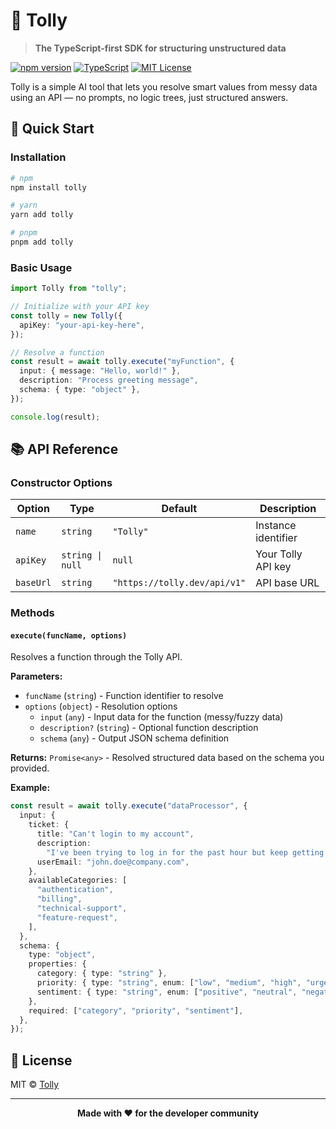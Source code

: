 # 🚀 Tolly

> **The TypeScript-first SDK for structuring unstructured data**

[![npm version](https://badge.fury.io/js/tolly.svg)](https://badge.fury.io/js/tolly)
[![TypeScript](https://img.shields.io/badge/TypeScript-007ACC?style=flat&logo=typescript&logoColor=white)](https://www.typescriptlang.org/)
[![MIT License](https://img.shields.io/badge/License-MIT-yellow.svg)](https://opensource.org/licenses/MIT)

Tolly is a simple AI tool that lets you resolve smart values from messy data using an API — no prompts, no logic trees, just structured answers.

## 🚀 Quick Start

### Installation

```bash
# npm
npm install tolly

# yarn
yarn add tolly

# pnpm
pnpm add tolly
```

### Basic Usage

```typescript
import Tolly from "tolly";

// Initialize with your API key
const tolly = new Tolly({
  apiKey: "your-api-key-here",
});

// Resolve a function
const result = await tolly.execute("myFunction", {
  input: { message: "Hello, world!" },
  description: "Process greeting message",
  schema: { type: "object" },
});

console.log(result);
```

## 📚 API Reference

### Constructor Options

| Option    | Type             | Default                      | Description         |
| --------- | ---------------- | ---------------------------- | ------------------- |
| `name`    | `string`         | `"Tolly"`                    | Instance identifier |
| `apiKey`  | `string \| null` | `null`                       | Your Tolly API key  |
| `baseUrl` | `string`         | `"https://tolly.dev/api/v1"` | API base URL        |

### Methods

#### `execute(funcName, options)`

Resolves a function through the Tolly API.

**Parameters:**

- `funcName` (`string`) - Function identifier to resolve
- `options` (`object`) - Resolution options
  - `input` (`any`) - Input data for the function (messy/fuzzy data)
  - `description?` (`string`) - Optional function description
  - `schema` (`any`) - Output JSON schema definition

**Returns:** `Promise<any>` - Resolved structured data based on the schema you provided.

**Example:**

```typescript
const result = await tolly.execute("dataProcessor", {
  input: {
    ticket: {
      title: "Can't login to my account",
      description:
        "I've been trying to log in for the past hour but keep getting an error message. This is urgent as I need to access my project files for a client meeting tomorrow.",
      userEmail: "john.doe@company.com",
    },
    availableCategories: [
      "authentication",
      "billing",
      "technical-support",
      "feature-request",
    ],
  },
  schema: {
    type: "object",
    properties: {
      category: { type: "string" },
      priority: { type: "string", enum: ["low", "medium", "high", "urgent"] },
      sentiment: { type: "string", enum: ["positive", "neutral", "negative"] },
    },
    required: ["category", "priority", "sentiment"],
  },
});
```

## 📄 License

MIT © [Tolly](https://tolly.dev)

---

<p align="center">
  <strong>Made with ❤️ for the developer community</strong>
</p>
